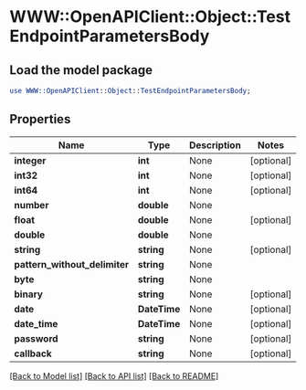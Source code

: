 # WWW::OpenAPIClient::Object::TestEndpointParametersBody

## Load the model package
```perl
use WWW::OpenAPIClient::Object::TestEndpointParametersBody;
```

## Properties
Name | Type | Description | Notes
------------ | ------------- | ------------- | -------------
**integer** | **int** | None | [optional] 
**int32** | **int** | None | [optional] 
**int64** | **int** | None | [optional] 
**number** | **double** | None | 
**float** | **double** | None | [optional] 
**double** | **double** | None | 
**string** | **string** | None | [optional] 
**pattern_without_delimiter** | **string** | None | 
**byte** | **string** | None | 
**binary** | **string** | None | [optional] 
**date** | **DateTime** | None | [optional] 
**date_time** | **DateTime** | None | [optional] 
**password** | **string** | None | [optional] 
**callback** | **string** | None | [optional] 

[[Back to Model list]](../README.md#documentation-for-models) [[Back to API list]](../README.md#documentation-for-api-endpoints) [[Back to README]](../README.md)


